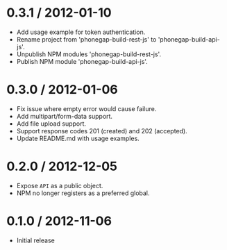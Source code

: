 0.3.1 / 2012-01-10
==================

  * Add usage example for token authentication.
  * Rename project from 'phonegap-build-rest-js' to 'phonegap-build-api-js'.
  * Unpublish NPM modules 'phonegap-build-rest-js'.
  * Publish NPM module 'phonegap-build-api-js'.
  
0.3.0 / 2012-01-06
==================

  * Fix issue where empty error would cause failure.
  * Add multipart/form-data support.
  * Add file upload support.
  * Support response codes 201 (created) and 202 (accepted).
  * Update README.md with usage examples.

0.2.0 / 2012-12-05
==================

  * Expose `API` as a public object.
  * NPM no longer registers as a preferred global.

0.1.0 / 2012-11-06
==================

  * Initial release
